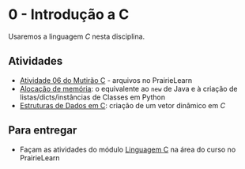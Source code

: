 # 0 - Introdução a C

Usaremos a linguagem *C* nesta disciplina.

## Atividades
<!--
- [Mutirão C](https://insper.github.io/Labs-de-C-BCC): atividade integrada com *Sistemas Hardware Software* para aprendizado da sintaxe e uso básico de C. 
-->

- [Atividade 06 do Mutirão C](https://insper.github.io/Labs-de-C-BCC/Lab6/) - arquivos no PrairieLearn
- [Alocação de memória](malloc.md): o equivalente ao `new` de Java e à criação de listas/dicts/instâncias de Classes em Python
- [Estruturas de Dados em C](adt-c.md): criação de um vetor dinâmico em *C*

## Para entregar

- Façam as atividades do módulo [Linguagem C](https://us.prairielearn.com/pl/course_instance/149608/assessments) na área do curso no PrairieLearn


